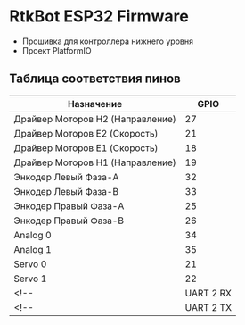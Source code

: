 # RtkBot ESP32 Firmware

- Прошивка для контроллера нижнего уровня
- Проект PlatformIO

## Таблица соответствия пинов

| Назначение                       | GPIO |
| -------------------------------- | ---- |
| Драйвер Моторов H2 (Направление) | 27   |
| Драйвер Моторов E2 (Скорость)    | 21   |
| Драйвер Моторов E1 (Скорость)    | 18   |
| Драйвер Моторов H1 (Направление) | 19   |
| Энкодер Левый Фаза-A             | 32   |
| Энкодер Левый Фаза-B             | 33   |
| Энкодер Правый Фаза-A            | 25   |
| Энкодер Правый Фаза-B            | 26   |
| Analog 0                         | 34   |
| Analog 1                         | 35   |
| Servo 0                          | 21   |
| Servo 1                          | 22   |
<!-- | UART 2 RX                        | 16   | -->
<!-- | UART 2 TX                        | 17   | -->
